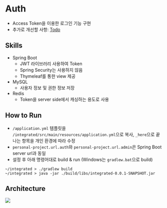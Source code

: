 # Auth
- Access Token을 이용한 로그인 기능 구현
- 추가로 개선할 사항: [Todo](https://github.com/njsh4261/auth/issues/7)

## Skills
- Spring Boot
    - JWT 라이브러리 사용하여 Token
    - Spring Security는 사용하지 않음
    - Thymeleaf를 통한 view 제공
- MySQL
    - 사용자 정보 및 권한 정보 저장
- Redis
    - Token을 server side에서 캐싱하는 용도로 사용

## How to Run
- `/application.yml` 템플릿을 `/integrated/src/main/resources/application.yml`으로 복사, `_here`으로 끝나는 항목을 개인 환경에 따라 수정
- `personal-project.url.auth`와 `personal-project.url.admin`은 Spring Boot server url과 동일
- 설정 후 아래 명령어대로 build & run (Windows는 `gradlew.bat`으로 build)
```
~/integrated > ./gradlew build
~/integrated > java -jar ./build/libs/integrated-0.0.1-SNAPSHOT.jar
```

## Architecture
![](https://github.com/njsh4261/auth/blob/main/architecture_simple.drawio.png)
